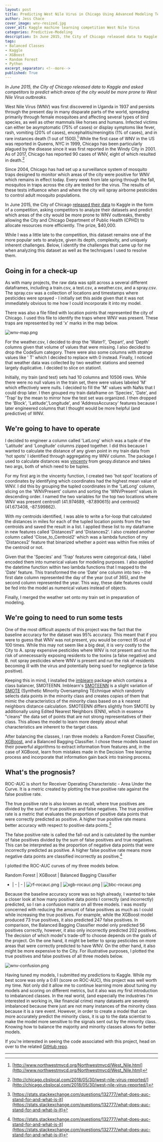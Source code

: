 ```yaml
---
layout: post
title: Predicting West Nile Virus in Chicago Using Advanced Modeling Techniques
author: Jess Chace
cover_image: wnv-resized.jpg
cover_alt: Kaggle machine learning competition West Nile Virus
categories: Predictive-Modeling
description: In June 2015, the City of Chicago released data to Kaggle and asked competitors to predict which areas of the city would be more prone to West Nile Virus outbreaks.
tags:
- Balanced Classes
- Kaggle
- XGBoost
- Random Forest
- Python
excerpt_separator: <!--more-->
published: True
---
```


*In June 2015, the City of Chicago released data to Kaggle and asked competitors to predict which areas of the city would be more prone to West Nile Virus outbreaks.*

<!--more-->

West Nile Virus (WNV) was first discovered in Uganda in 1937 and persists through the present day in many disparate parts of the world, spreading primarily through female mosquitoes and affecting several types of bird species, as well as other mammals like horses and humans.  Infected victims can either be asymptomatic (75% of cases) or display symptoms like fever, rash, vomiting (20% of cases), encephalitis/meningitis (1% of cases), and in rare instances death (1 out of 1500).[^1]  While the first case of WNV in the US was reported in Queens, NYC in 1999, Chicago has been particularly plagued by the disease since it was first reported in the Windy City in 2001.  As of 2017, Chicago has reported 90 cases of WNV, eight of which resulted in death.[^2]  

Since 2004, Chicago has had set up a surveillance system of mosquito traps designed to monitor which areas of the city were positive for WNV which remains in effect today.  Every week from late spring through the fall, mosquitos in traps across the city are tested for the virus. The results of these tests influence when and where the city will spray airborne pesticides to control adult mosquito populations.

In June 2015, the City of Chicago [released their data](https://www.kaggle.com/c/predict-west-nile-virus) to Kaggle in the form of a competition, asking competitors to analyze their datasets and predict which areas of the city would be more prone to WNV outbreaks, thereby allowing the City and Chicago Department of Public Health (CPHD) to allocate resources more efficiently.  The prize, $40,000.

While I was a little late to the competition, this dataset remains one of the more popular sets to analyze, given its depth, complexity, and uniquely inherent challenges.  Below, I identify the challenges that came up for me when analyzing this dataset as well as the techniques I used to resolve them.

## Going in for a check-up

As with many projects, the raw data was split across a several different dataframes, including a train.csv, a test.csv, a weather.csv, and a spray.csv.  The spray.csv was a collection of locations and timestamps where pesticides were sprayed - I initially set this aside given that it was not immediately obvious to me how I could incorporate it into my model.  

There was also a file filled with location points that represented the city of Chicago.  I used this file to identify the traps where WNV was present.  These traps are represented by red 'x' marks in the map below.

![wnv-map.png](/static/img/wnv-map.png)

For the weather.csv, I decided to drop the 'Water1', 'Depart', and 'Depth' columns given that volume of values that were missing.  I also decided to drop the CodeSum category.  There were also some columns with strange values like '  T' which I decided to replace with 0 instead.  Finally, I noticed that weather data was collected by two weather stations and seemed largely duplicative.  I decided to slice on station1.

Initially, my train (and test) sets had 10 columns and 10506 rows.  While there were no null values in the train set, there were values labeled 'M' which effectively were nulls.  I decided to fill the 'M' values with NaNs that I could drop later.  I then grouped my train dataframe on 'Species', 'Date', and 'Trap' by the mean to mirror how the test set was organized.  I then dropped the 'Block', 'Latitude','Longitude', and 'AddressAccuracy' features because I later engineered columns that I thought would be more helpful (and predictive) of WNV.

## We're going to have to operate

I decided to engineer a column called 'LatLong' which was a tuple of the 'Latitude' and 'Longitude' columns zipped together.  I did this because I wanted to calculate the distance of any given point in my train data from 'hot spots' I identified through aggregating my WNV column.  The package I used to calculate distances was [vincenty](https://pypi.org/project/vincenty/) from geopy.distance and takes two args, both of which need to be tuples.

For my first arg in the vincenty function, I created two 'hot spot' locations of coordinates by identifying which coordinates had the highest mean value of WNV. I did this by grouping the tupled coordinates in the 'LatLong' column, slicing on the 'WNVPresent' column and sorting the 'WNVPresent' values in descending order.  I named the two variables for the top two locations where WNV was present centroid1 (41.974689, -87.890615) and centroid2 (41.673408, -87.599862).  

With my centroids identified, I was able to write a for-loop that calculated the distances in miles for each of the tupled location points from the two centroids and saved the result in a list.  I applied these list to my dataframe in new features called 'Distances1' and 'Distances2'.  I also created another column called 'Close_to_Centroid2' which was a lambda function of my 'Distances2' feature that binarized whether a point was within five miles of the centroid or not.

Given that the 'Species' and 'Trap' features were categorical data, I label encoded them into numerical values for modeling purposes.  I also applied the datetime function within two lambda functions that I mapped to the 'Date' feature.  This transformed the one 'Date' one column into two - the first date column represented the day of the year (out of 365), and the second column represented the year.  This way, these date features could be fed into the model as numerical values instead of objects.

Finally, I merged the weather set onto my train set in preparation of modeling.

## We're going to need to run some tests

One of the most difficult aspects of this project was the fact that the baseline accuracy for the dataset was 95% accuracy.  This meant that if you were to guess that WNV was not present, you would be correct 95 out of 100 times.  While this may not seem like a big deal, it is very costly to the City to A. spray expensive pesticides where WNV is not present and run the risk of unnecessarily exposing residents to the toxins (a false negative) and B. not spray pesticides where WNV is present and run the risk of residents becoming ill with the virus and potentially being sued for negligence (a false positive).

Keeping this in mind, I installed the [imblearn](http://contrib.scikit-learn.org/imbalanced-learn/stable/api.html) package which contains a class balancer, SMOTEENN.  Imblearn's [SMOTEENN](http://contrib.scikit-learn.org/imbalanced-learn/stable/generated/imblearn.combine.SMOTEENN.html) is a slight variation of [SMOTE](http://contrib.scikit-learn.org/imbalanced-learn/stable/generated/imblearn.over_sampling.SMOTE.html) (Synthetic Minority Oversampling TEchnique which randomly selects data points in the minority class and creates copies of them that mimic the characteristics of the minority class based on a k nearest neighbors distance calculation.  SMOTEENN differs slightly from SMOTE by additionally using Edited Nearest Neighbors (ENN), which in essence "cleans" the data set of points that are not strong representatives of their class.  This allows the model to learn more deeply about what characteristics are inherent to the target class.

After balancing the classes, I ran three models: a Random Forest Classifier, [XGBoost](https://github.com/dmlc/xgboost), and a Balanced Bagging Classifier.  I chose these models based on their powerful algorithms to extract information from features and, in the case of XGBoost, learn from mistakes made in the Decision Tree learning process and incorporate that information gain back into training process.

## What's the prognosis?

ROC-AUC is short for Receiver Operating Characteristic - Area Under the Curve.  It is a metric created by plotting the true positive rate against the false positive rate.

The true positive rate is also known as recall, where true positives are divided by the sum of true positives and false negatives.  The true positive rate is a metric that evaluates the proportion of positive data points that were correctly predicted as positive.  A higher true positive rate means better accuracy with respect to positive data points.[^4]

The false positive rate is called the fall-out and is calculated by the number of false positives divided by the sum of false positives and true negatives.  This can be interpreted as the proportion of negative data points that were incorrectly predicted as positive.  A higher false positive rate means more negative data points are classified incorrectly as positive.[^5]

I plotted the ROC-AUC curves of my three models below.

Random Forest | XGBoost | Balanced Bagging Classifier
- | - | - |
![rf-rocauc.png](/static/img/rf-rocauc.png) | ![xgb-rocauc.png](/static/img/xgb-rocauc.png) | ![bbc-rocauc.png](/static/img/bbc-rocauc.png)

Because the baseline accuracy score was so high already, I wanted to take a closer look at how many positive data points I correctly (and incorrectly) predicted, so I ran a confusion matrix on all three models.  I was mostly concerned with reducing the amount of false positives as much as I could while increasing the true positives.  For example, while the XGBoost model produced 73 true positives, it also predicted 247 false positives.  In comparison, the Balanced Bagging Classifier model only predicted 56 positives correctly, however, it also only incorrectly predicted 202 positives.  The decision of which model's trade-off to choose depends on the goals of the project.  On the one hand, it might be better to spray pesticides on more areas that were correctly predicted to have WNV.  On the other hand, it also might be more expensive to the City.  For illustrative purposes, I plotted the true positives and false positives of all three models below.

![wnv-confusion.png](/static/img/wnv-confusion.png)

Having tuned my models, I submitted my predictions to Kaggle.  While my best score was only a 0.61 (score on ROC-AUC), this project was well worth my time.  Not only did it allow me to continue learning more about tuning my models and scoring on different metrics, but it also was my first introduction to imbalanced classes.  In the real world, (and especially the industries I'm interested in working in, like financial crime) many datasets are severely imbalanced because there just are not many instances of the minority class because it is a rare event.  However, in order to create a model that can more accurately predict the minority class, it is up to the data scientist to make the model more sensitive to the signals sent out by the minority class.  Knowing how to balance the majority and minority classes allows for better models.

If you're interested in seeing the code associated with this project, head on over to the related [GitHub repo](https://github.com/thedatasleuth/West-Nile-Virus).

---
[^1]: [http://www.northwestmvcd.org/Northwestmvcd/West_Nile.html](http://www.northwestmvcd.org/Northwestmvcd/West_Nile.html)
[^2]: [http://chicago.cbslocal.com/2018/05/30/west-nile-virus-reported/](http://chicago.cbslocal.com/2018/05/30/west-nile-virus-reported/)
[^3]: [https://xgboost.ai/about](https://xgboost.ai/about)
[^4]: [https://stats.stackexchange.com/questions/132777/what-does-auc-stand-for-and-what-is-it](https://stats.stackexchange.com/questions/132777/what-does-auc-stand-for-and-what-is-it)
[^5]:[https://stats.stackexchange.com/questions/132777/what-does-auc-stand-for-and-what-is-it](https://stats.stackexchange.com/questions/132777/what-does-auc-stand-for-and-what-is-it)
